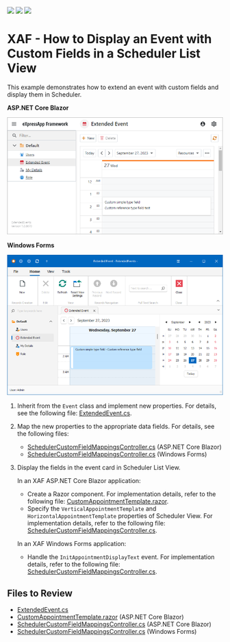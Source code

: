 <!-- default badges list -->
![](https://img.shields.io/endpoint?url=https://codecentral.devexpress.com/api/v1/VersionRange/697301496/23.1.4%2B)
[![](https://img.shields.io/badge/Open_in_DevExpress_Support_Center-FF7200?style=flat-square&logo=DevExpress&logoColor=white)](https://supportcenter.devexpress.com/ticket/details/T1192313)
[![](https://img.shields.io/badge/📖_How_to_use_DevExpress_Examples-e9f6fc?style=flat-square)](https://docs.devexpress.com/GeneralInformation/403183)
<!-- default badges end -->
# XAF - How to Display an Event with Custom Fields in a Scheduler List View

This example demonstrates how to extend an event with custom fields and display them in Scheduler.

**ASP.NET Core Blazor**  

![|](xaf-blazor-extended-event-with-custom-fields-devexpress.png)

**Windows Forms**  

![](xaf-winforms-extended-event-with-custom-fields-devexpress.png)

1. Inherit from the `Event` class and implement new properties. For details, see the following file: [ExtendedEvent.cs](./CS/EFCore/ExtendedEvents.Module/BusinessObjects/ExtendedEvent.cs).
2. Map the new properties to the appropriate data fields. For details, see the following files:
   - [SchedulerCustomFieldMappingsController.cs](./CS/EFCore/ExtendedEvents.Blazor.Server/Controllers/SchedulerCustomFieldMappingsController.cs) (ASP.NET Core Blazor)
   - [SchedulerCustomFieldMappingsController.cs](./CS/EFCore/ExtendedEvents.Win/Controllers/SchedulerCustomFieldMappingsController.cs) (Windows Forms)
3. Display the fields in the event card in Scheduler List View.

   In an XAF ASP.NET Core Blazor application:
   - Create a Razor component. For implementation details, refer to the following file: [CustomAppointmentTemplate.razor](./CS/EFCore/ExtendedEvents.Blazor.Server/CustomAppointmentTemplate.razor).
   - Specify the `VerticalAppointmentTemplate` and `HorizontalAppointmentTemplate` properties of Scheduler View. For implementation details, refer to the following file: [SchedulerCustomFieldMappingsController.cs](./CS/EFCore/ExtendedEvents.Blazor.Server/Controllers/SchedulerCustomFieldMappingsController.cs).

   In an XAF Windows Forms application:
   - Handle the `InitAppointmentDisplayText` event. For implementation details, refer to the following file: [SchedulerCustomFieldMappingsController.cs](./CS/EFCore/ExtendedEvents.Win/Controllers/SchedulerCustomFieldMappingsController.cs).

## Files to Review

- [ExtendedEvent.cs](./CS/EFCore/ExtendedEvents.Module/BusinessObjects/ExtendedEvent.cs)
- [CustomAppointmentTemplate.razor](./CS/EFCore/ExtendedEvents.Blazor.Server/CustomAppointmentTemplate.razor) (ASP.NET Core Blazor)
- [SchedulerCustomFieldMappingsController.cs](./CS/EFCore/ExtendedEvents.Blazor.Server/Controllers/SchedulerCustomFieldMappingsController.cs) (ASP.NET Core Blazor)
- [SchedulerCustomFieldMappingsController.cs](./CS/EFCore/ExtendedEvents.Win/Controllers/SchedulerCustomFieldMappingsController.cs) (Windows Forms)
